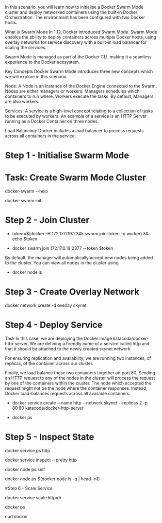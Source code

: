 In this scenario, you will learn how to initialise a Docker Swarm Mode cluster and deploy networked containers using the built-in Docker Orchestration. The environment has been configured with two Docker hosts.


What is Swarm Mode
In 1.12, Docker introduced Swarm Mode. Swarm Mode enables the ability to deploy containers across multiple Docker hosts, using overlay networks for service discovery with a built-in load balancer for scaling the services.


Swarm Mode is managed as part of the Docker CLI, making it a seamless experience to the Docker ecosystem.

Key Concepts
Docker Swarm Mode introduces three new concepts which we will explore in this scenario.

Node: A Node is an instance of the Docker Engine connected to the Swarm. Nodes are either managers or workers. Managers schedules which containers to run where. Workers execute the tasks. By default, Managers are also workers.

Services: A service is a high-level concept relating to a collection of tasks to be executed by workers. An example of a service is an HTTP Server running as a Docker Container on three nodes.

Load Balancing: Docker includes a load balancer to process requests across all containers in the service.


# Step 1 - Initialise Swarm Mode

# Task: Create Swarm Mode Cluster

docker-swarm --help

docker-swarm init



# Step 2 - Join Cluster

- token=$(docker -H 172.17.0.19:2345 swarm join-token -q worker) && echo $token

- docker swarm join 172.17.0.19:2377 --token $token

By default, the manager will automatically accept new nodes being added to the cluster. You can view all nodes in the cluster using 

- docker node ls

# Step 3 - Create Overlay Network

docker network create -d overlay skynet

# Step 4 - Deploy Service

Task
In this case, we are deploying the Docker Image katacoda/docker-http-server. We are defining a friendly name of a service called http and that it should be attached to the newly created skynet network.

For ensuring replication and availability, we are running two instances, of replicas, of the container across our cluster.

Finally, we load balance these two containers together on port 80. Sending an HTTP request to any of the nodes in the cluster will process the request by one of the containers within the cluster. The node which accepted the request might not be the node where the container responses. Instead, Docker load-balances requests across all available containers.


- docker service create --name http --network skynet --replicas 2 -p 80:80 katacoda/docker-http-server


- docker ps 

# Step 5 - Inspect State

docker service ps http

docker service inspect --pretty http

docker node ps self

docker node ps $(docker node ls -q | head -n1)



#Step 6 - Scale Service

docker service scale http=5

docker ps 

curl docker




